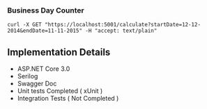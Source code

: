 ### Business Day Counter

```
curl -X GET "https://localhost:5001/calculate?startDate=12-12-2014&endDate=11-11-2015" -H "accept: text/plain"
```

## Implementation Details

- ASP.NET Core 3.0
- Serilog
- Swagger Doc
- Unit tests Completed ( xUnit )
- Integration Tests ( Not Completed )